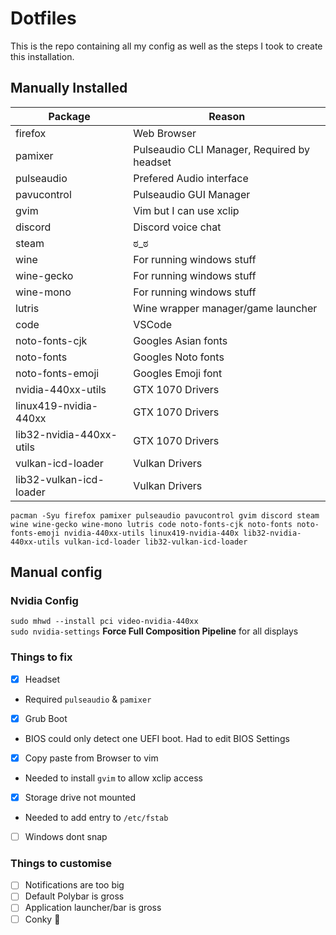 # Dotfiles
This is the repo containing all my config as well as the steps I took to create this installation.

## Manually Installed

| Package | Reason |
| --- | --- |
| firefox | Web Browser |
| pamixer | Pulseaudio CLI Manager, Required by headset |
| pulseaudio | Prefered Audio interface |
| pavucontrol | Pulseaudio GUI Manager |
| gvim | Vim but I can use xclip |
| discord | Discord voice chat |
| steam | ಠ_ಠ |
| wine | For running windows stuff |
| wine-gecko | For running windows stuff |
| wine-mono | For running windows stuff |
| lutris | Wine wrapper manager/game launcher |
| code | VSCode |
| noto-fonts-cjk | Googles Asian fonts |
| noto-fonts | Googles Noto fonts |
| noto-fonts-emoji | Googles Emoji font |
| nvidia-440xx-utils | GTX 1070 Drivers |
| linux419-nvidia-440xx | GTX 1070 Drivers |
| lib32-nvidia-440xx-utils | GTX 1070 Drivers |
| vulkan-icd-loader | Vulkan Drivers |
| lib32-vulkan-icd-loader | Vulkan Drivers |

```
pacman -Syu firefox pamixer pulseaudio pavucontrol gvim discord steam wine wine-gecko wine-mono lutris code noto-fonts-cjk noto-fonts noto-fonts-emoji nvidia-440xx-utils linux419-nvidia-440x lib32-nvidia-440xx-utils vulkan-icd-loader lib32-vulkan-icd-loader
```

## Manual config
### Nvidia Config
`sudo mhwd --install pci video-nvidia-440xx`  
`sudo nvidia-settings` **Force Full Composition Pipeline** for all displays

### Things to fix

- [X] Headset
- Required `pulseaudio` & `pamixer`
- [X] Grub Boot
- BIOS could only detect one UEFI boot. Had to edit BIOS Settings
- [X] Copy paste from Browser to vim 
- Needed to install `gvim` to allow xclip access
- [X] Storage drive not mounted
- Needed to add entry to `/etc/fstab`
- [ ] Windows dont snap

### Things to customise
- [ ] Notifications are too big
- [ ] Default Polybar is gross
- [ ] Application launcher/bar is gross
- [ ] Conky 🤮